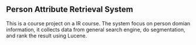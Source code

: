 ## Person Attribute Retrieval System
This is a course project on a IR course. The system focus on person domian information, it collects data from general search engine, do segmentation, and rank the result using Lucene.
